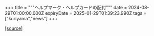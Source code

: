 +++
title = """ヘルプマーク・ヘルプカードの配付"""
date = 2024-08-29T01:00:00.000Z
expiryDate = 2025-01-29T01:39:23.990Z
tags = ["kuriyama","news"]
+++


[[source]](https://www.town.kuriyama.hokkaido.jp/soshiki/39/27696.html)
